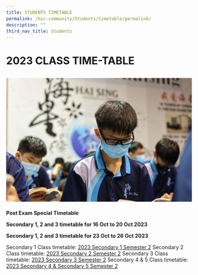 ```yaml
---
title: STUDENTS TIMETABLE
permalink: /hsc-community/Students/timetable/permalink/
description: ""
third_nav_title: Students
---
```

2023 CLASS TIME-TABLE
==========
![](/images/timetable.jpeg)
---------------------
**Post Exam Special Timetable**

**Secondary 1,  2 and 3 timetable for 16 Oct to 20 Oct 2023**

**Secondary 1,  2 and 3 timetable for 23 Oct to 26 Oct 2023**

Secondary 1 Class timetable: 
[2023 Secondary 1 Semester 2](/files/Time%20Table/sec%201%202023%20sem%202%20class%2023062023.pdf)
Secondary 2 Class timetable: 
[2023 Secondary 2 Semester 2](/files/Time%20Table/sec2%202023%20sem%202%20class%2023062023.pdf)
Secondary 3 Class timetable: [2023 Secondary 3 Semester 2](/files/Time%20Table/sec%203%202023%20sem%202%20class%2023062023.pdf)
Secondary 4 & 5 Class timetable: 
[2023 Secondary 4 & Secondary 5 Semester 2](/files/Time%20Table/sec4%20sec%205%202023%20sem%202%20class%2023062023.pdf)